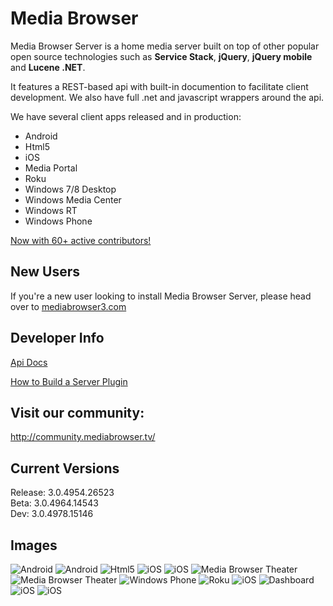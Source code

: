 Media Browser
============

Media Browser Server is a home media server built on top of other popular open source technologies such as **Service Stack**, **jQuery**, **jQuery mobile** and **Lucene .NET**.

It features a REST-based api with built-in documention to facilitate client development. We also have full .net and javascript wrappers around the api.

We have several client apps released and in production:

- Android
- Html5
- iOS
- Media Portal
- Roku
- Windows 7/8 Desktop
- Windows Media Center
- Windows RT
- Windows Phone

[Now with 60+ active contributors!](https://github.com/MediaBrowser/MediaBrowser/blob/master/CONTRIBUTORS.md "Now with 60+ active contributors!")

## New Users ##

If you're a new user looking to install Media Browser Server, please head over to [mediabrowser3.com](http://www.mediabrowser3.com/ "mediabrowser3.com")

## Developer Info ##

[Api Docs](https://github.com/MediaBrowser/MediaBrowser/wiki/Locating-the-Server "Api Workflow")

[How to Build a Server Plugin](https://github.com/MediaBrowser/MediaBrowser/wiki/How-to-build-a-Server-Plugin "How to build a server plugin")


## Visit our community: ##

http://community.mediabrowser.tv/

## Current Versions ##

Release: 3.0.4954.26523<br/>
Beta: 3.0.4964.14543<br/>
Dev: 3.0.4978.15146

## Images

![Android](https://dl.dropboxusercontent.com/u/4038856/android1.png)
![Android](https://dl.dropboxusercontent.com/u/4038856/android2.png)
![Html5](https://www.dropbox.com/s/ptizv0assku1mrn/html5.png?dl=1)
![iOS](https://www.dropbox.com/s/24qyw0kdwu42skn/ios_1.jpg?dl=1)
![iOS](https://www.dropbox.com/s/p9d0ukms80lo7sy/ios_2.jpg?dl=1)
![Media Browser Theater](https://www.dropbox.com/s/l3lzysw7mv7134f/mbt.png?dl=1)
![Media Browser Theater](https://www.dropbox.com/s/wzqt1jrragtdjne/mbt1.png?dl=1)
![Windows Phone](https://www.dropbox.com/s/9kdmr6nkiqj057m/winphone.png?dl=1)
![Roku](https://www.dropbox.com/s/8oyzfk0sg2f7sds/roku2.jpg?dl=1)
![iOS](https://www.dropbox.com/s/ijtjqvmejxsfwra/ios_3.jpg?dl=1)
![Dashboard](https://www.dropbox.com/s/koqtj5ifwgq34sz/dashboard.png?dl=1)
![iOS](http://i.imgur.com/prrzxMc.jpg)
![iOS](http://i.imgur.com/c9Vd1w5.jpg)
